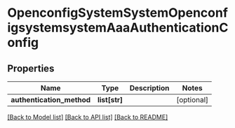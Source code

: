 # OpenconfigSystemSystemOpenconfigsystemsystemAaaAuthenticationConfig

## Properties
Name | Type | Description | Notes
------------ | ------------- | ------------- | -------------
**authentication_method** | **list[str]** |  | [optional] 

[[Back to Model list]](../README.md#documentation-for-models) [[Back to API list]](../README.md#documentation-for-api-endpoints) [[Back to README]](../README.md)


